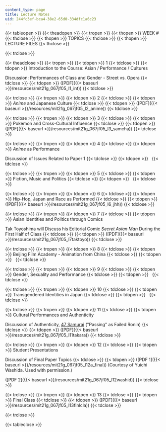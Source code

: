 ```yaml
---
content_type: page
title: Lecture Notes
uid: 244fc3ef-bca4-38e2-65d0-334dfc1a6c23
---
```


{{< tableopen >}}
{{< theadopen >}}
{{< tropen >}}
{{< thopen >}}
WEEK #
{{< thclose >}}
{{< thopen >}}
TOPICS
{{< thclose >}}
{{< thopen >}}
LECTURE FILES
{{< thclose >}}

{{< trclose >}}

{{< theadclose >}}
{{< tropen >}}
{{< tdopen >}}
1
{{< tdclose >}}
{{< tdopen >}}
Introduction to the Course: Asian / Performance / Cultures  
  
Discussion: Performances of Class and Gender - Street vs. Opera
{{< tdclose >}}
{{< tdopen >}}
([PDF]({{< baseurl >}}/resources/mit21g_067jf05_l1_int))
{{< tdclose >}}

{{< trclose >}}
{{< tropen >}}
{{< tdopen >}}
2
{{< tdclose >}}
{{< tdopen >}}
_Anime_ and Japanese Culture
{{< tdclose >}}
{{< tdopen >}}
([PDF]({{< baseurl >}}/resources/mit21g_067jf05_l2_anime))
{{< tdclose >}}

{{< trclose >}}
{{< tropen >}}
{{< tdopen >}}
3
{{< tdclose >}}
{{< tdopen >}}
Pokemon and Cross-Cultural Influence
{{< tdclose >}}
{{< tdopen >}}
([PDF]({{< baseurl >}}/resources/mit21g_067jf05_l3_samcha))
{{< tdclose >}}

{{< trclose >}}
{{< tropen >}}
{{< tdopen >}}
4
{{< tdclose >}}
{{< tdopen >}}
_Anime_ as Performance  
  
Discussion of Issues Related to Paper 1
{{< tdclose >}}
{{< tdopen >}}
 
{{< tdclose >}}

{{< trclose >}}
{{< tropen >}}
{{< tdopen >}}
5
{{< tdclose >}}
{{< tdopen >}}
Fiction, Music and Politics
{{< tdclose >}}
{{< tdopen >}}
 
{{< tdclose >}}

{{< trclose >}}
{{< tropen >}}
{{< tdopen >}}
6
{{< tdclose >}}
{{< tdopen >}}
Hip-Hop, Japan and Race as Performed
{{< tdclose >}}
{{< tdopen >}}
([PDF]({{< baseurl >}}/resources/mit21g_067jf05_l6_jhh))
{{< tdclose >}}

{{< trclose >}}
{{< tropen >}}
{{< tdopen >}}
7
{{< tdclose >}}
{{< tdopen >}}
Asian Identities and Politics through Comics  
  
Tak Toyoshima will Discuss his Editorial Comic _Secret Asian Man_ During the First Half of Class
{{< tdclose >}}
{{< tdopen >}}
([PDF]({{< baseurl >}}/resources/mit21g_067jf05_l7taktoyo))
{{< tdclose >}}

{{< trclose >}}
{{< tropen >}}
{{< tdopen >}}
8
{{< tdclose >}}
{{< tdopen >}}
Beijing Film Academy - Animation from China
{{< tdclose >}}
{{< tdopen >}}
 
{{< tdclose >}}

{{< trclose >}}
{{< tropen >}}
{{< tdopen >}}
9
{{< tdclose >}}
{{< tdopen >}}
Gender, Sexuality and Performance
{{< tdclose >}}
{{< tdopen >}}
 
{{< tdclose >}}

{{< trclose >}}
{{< tropen >}}
{{< tdopen >}}
10
{{< tdclose >}}
{{< tdopen >}}
Transgendered Identities in Japan
{{< tdclose >}}
{{< tdopen >}}
 
{{< tdclose >}}

{{< trclose >}}
{{< tropen >}}
{{< tdopen >}}
11
{{< tdclose >}}
{{< tdopen >}}
Cultural Performances and Authenticity  
  
Discussion of Authenticity, [47 Samurai](http://en.wikipedia.org/wiki/47_samurai) ("Passing" as Failed Ronin)
{{< tdclose >}}
{{< tdopen >}}
([PDF]({{< baseurl >}}/resources/mit21g_067jf05_l11takara))
{{< tdclose >}}

{{< trclose >}}
{{< tropen >}}
{{< tdopen >}}
12
{{< tdclose >}}
{{< tdopen >}}
Student Presentations  
  
Discussion of Final Paper Topics
{{< tdclose >}}
{{< tdopen >}}
([PDF 1]({{< baseurl >}}/resources/mit21g_067jf05_l12a_final)) (Courtesy of Yuichi Washida. Used with permission.)  
  
([PDF 2]({{< baseurl >}}/resources/mit21g_067jf05_l12washid))
{{< tdclose >}}

{{< trclose >}}
{{< tropen >}}
{{< tdopen >}}
13
{{< tdclose >}}
{{< tdopen >}}
Final Class
{{< tdclose >}}
{{< tdopen >}}
([PDF]({{< baseurl >}}/resources/mit21g_067jf05_l13finlcla))
{{< tdclose >}}

{{< trclose >}}

{{< tableclose >}}
